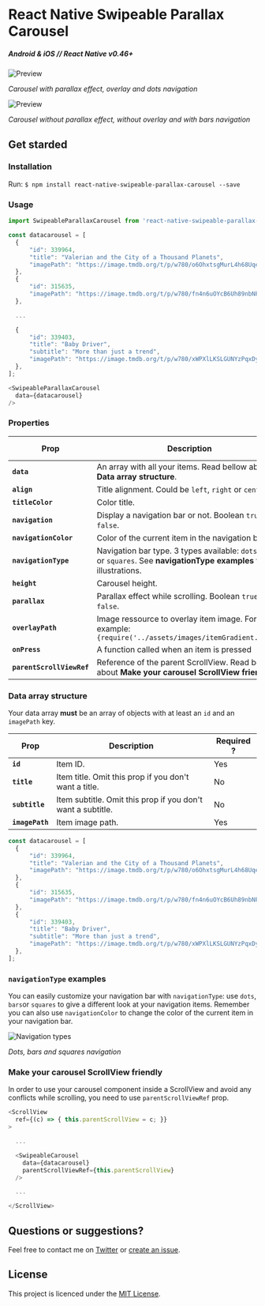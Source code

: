# React Native Swipeable Parallax Carousel

##### Android & iOS // React Native v0.46+

![Preview](https://github.com/davidsamacoits/react-native-swipeable-parallax-carousel/blob/master/preview/preview1.gif?raw=true)

*Carousel with parallax effect, overlay and dots navigation*

![Preview](https://github.com/davidsamacoits/react-native-swipeable-parallax-carousel/blob/master/preview/preview2.gif?raw=true)

*Carousel without parallax effect, without overlay and with bars navigation*

## Get starded

### Installation

Run: `$ npm install react-native-swipeable-parallax-carousel --save`

### Usage

```javascript
import SwipeableParallaxCarousel from 'react-native-swipeable-parallax-carousel';

const datacarousel = [
  {
      "id": 339964,
      "title": "Valerian and the City of a Thousand Planets",
      "imagePath": "https://image.tmdb.org/t/p/w780/o6OhxtsgMurL4h68Uqei0aSPMNr.jpg",
  },
  {
      "id": 315635,
      "imagePath": "https://image.tmdb.org/t/p/w780/fn4n6uOYcB6Uh89nbNPoU2w80RV.jpg",
  },

  ...

  {
      "id": 339403,
      "title": "Baby Driver",
      "subtitle": "More than just a trend",
      "imagePath": "https://image.tmdb.org/t/p/w780/xWPXlLKSLGUNYzPqxDyhfij7bBi.jpg",
  },
];

<SwipeableParallaxCarousel
  data={datacarousel}
/>
```

### Properties
| Prop | Description | Default | Required ?
|---|---|---|---|
|**`data`**|An array with all your items. Read bellow about **Data array structure**. |*None*|Yes|
|**`align`**|Title alignment. Could be `left`, `right` or `center`.|`left`|No|
|**`titleColor`**|Color title.|`#ffffff`|No|
|**`navigation`**|Display a navigation bar or not. Boolean `true` or `false`.|`true`|No|
|**`navigationColor`**|Color of the current item in the navigation bar.|`#ffffff`|No|
|**`navigationType`**|Navigation bar type. 3 types available: `dots`, `bars` or `squares`. See **navigationType examples** for illustrations.|`dots`|No|
|**`height`**|Carousel height.|`200`|No|
|**`parallax`**|Parallax effect while scrolling. Boolean `true` or `false`.|`true`|No|
|**`overlayPath`**|Image ressource to overlay item image. For example: `{require('../assets/images/itemGradient.png')}`|*None*|No|
|**`onPress`**|A function called when an item is pressed|*None*|No|
|**`parentScrollViewRef`**|Reference of the parent ScrollView. Read bellow about **Make your carousel ScrollView friendly**|*None*|No|

### Data array structure

Your data array **must** be an array of objects with at least an `id` and an `imagePath` key.

| Prop | Description | Required ?
|---|---|---|
|**`id`**|Item ID.|Yes|
|**`title`**|Item title. Omit this prop if you don't want a title.|No|
|**`subtitle`**|Item subtitle. Omit this prop if you don't want a subtitle.|No|
|**`imagePath`**|Item image path.|Yes|

```javascript
const datacarousel = [
  {
      "id": 339964,
      "title": "Valerian and the City of a Thousand Planets",
      "imagePath": "https://image.tmdb.org/t/p/w780/o6OhxtsgMurL4h68Uqei0aSPMNr.jpg",
  },
  {
      "id": 315635,
      "imagePath": "https://image.tmdb.org/t/p/w780/fn4n6uOYcB6Uh89nbNPoU2w80RV.jpg",
  },
  {
      "id": 339403,
      "title": "Baby Driver",
      "subtitle": "More than just a trend",
      "imagePath": "https://image.tmdb.org/t/p/w780/xWPXlLKSLGUNYzPqxDyhfij7bBi.jpg",
  },
];
```

### `navigationType` examples

You can easily customize your navigation bar with `navigationType`: use `dots`, `bars`or `squares` to give a different look at your navigation items.
Remember you can also use `navigationColor` to change the color of the current item in your navigation bar.

![Navigation types](https://github.com/davidsamacoits/react-native-swipeable-parallax-carousel/blob/master/preview/navigationTypes.jpg?raw=true)

*Dots, bars and squares navigation*

### Make your carousel ScrollView friendly

In order to use your carousel component inside a ScrollView and avoid any conflicts while scrolling, you need to use `parentScrollViewRef` prop.

```javascript
<ScrollView
  ref={(c) => { this.parentScrollView = c; }}
>

  ...

  <SwipeableCarousel
    data={datacarousel}
    parentScrollViewRef={this.parentScrollView}
  />

  ...

</ScrollView>
```

## Questions or suggestions?

Feel free to contact me on [Twitter](https://twitter.com/davidsamacoits) or [create an issue](https://twitter.com/davidsamacoits).

## License

This project is licenced under the [MIT License](http://opensource.org/licenses/mit-license.html).
